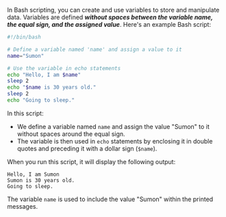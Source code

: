 In Bash scripting, you can create and use variables to store and manipulate data. Variables are defined ***without spaces between the variable name, the equal sign, and the assigned value***. 
Here's an example Bash script:

```bash
#!/bin/bash

# Define a variable named 'name' and assign a value to it
name="Sumon"

# Use the variable in echo statements
echo "Hello, I am $name"
sleep 2
echo "$name is 30 years old."
sleep 2
echo "Going to sleep."
```

In this script:

- We define a variable named `name` and assign the value "Sumon" to it without spaces around the equal sign.
- The variable is then used in `echo` statements by enclosing it in double quotes and preceding it with a dollar sign (`$name`).

When you run this script, it will display the following output:

```
Hello, I am Sumon
Sumon is 30 years old.
Going to sleep.
```

The variable `name` is used to include the value "Sumon" within the printed messages.